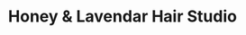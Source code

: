 ---
title: "Honey & Lavendar Hair Studio"
url: /knoxville/honey-and-lavendar-hair-studio/
shop: hairdresser
---